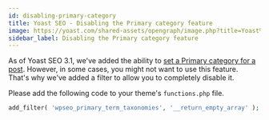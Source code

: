 ```yaml
---
id: disabling-primary-category
title: Yoast SEO - Disabling the Primary category feature
image: https://yoast.com/shared-assets/opengraph/image.php?title=Yoast%20SEO%20-%20Disabling%20the%20Primary%20category%20feature
sidebar_label: Disabling the Primary category feature
---
```

As of Yoast SEO 3.1, we've added the ability to [set a Primary category for a post](https://yoast.com/help/how-to-select-a-primary-category/). 
However, in some cases, you might not want to use this feature. That's why we've added a filter to allow you to completely disable it.

Please add the following code to your theme's `functions.php` file.

```php
add_filter( 'wpseo_primary_term_taxonomies', '__return_empty_array' );
```
